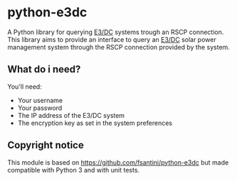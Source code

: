 # python-e3dc

A Python library for querying [E3/DC](https://www.e3dc.com/en/) systems trough an RSCP connection.  
This library aims to provide an interface to query an [E3/DC](https://www.e3dc.com/en/) solar power management system through the RSCP connection provided by the system.

## What do i need?

You'll need:

- Your username
- Your password
- The IP address of the E3/DC system
- The encryption key as set in the system preferences

## Copyright notice
This module is based on https://github.com/fsantini/python-e3dc but made compatible with Python 3 and with unit tests.
